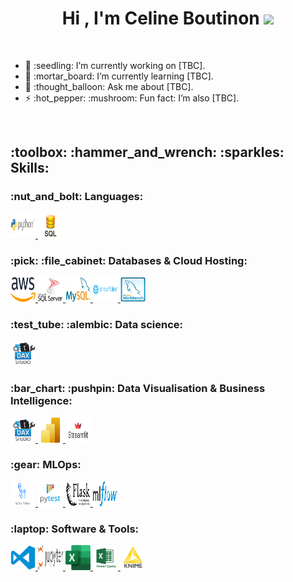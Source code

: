   <h1 align="center">Hi , I'm Celine Boutinon <img src="https://media.giphy.com/media/hvRJCLFzcasrR4ia7z/giphy.gif" width="35"></h1>
<p align="center">




<br>
<ul>
<li>🔭 :seedling: I’m currently working on [TBC].</li>
<li>🌱 :mortar_board: I’m currently learning [TBC].</li>
<li>💬 :thought_balloon: Ask me about [TBC].</li>
<li>⚡ :hot_pepper: :mushroom: Fun fact: I’m also [TBC].</li>
</ul>
<br>

<h2 align="left">:toolbox: :hammer_and_wrench: :sparkles: Skills:</h2>

<h3 align="left"> :nut_and_bolt: Languages:</h3>
<!-- Python -->
<a href="https://aws.amazon.com" target="_blank" rel="noreferrer">
  <img src="images/python.png" alt="AWS" width="40" height="40">
</a>
<!-- SQL -->
<a href="https://www.microsoft.com/en-us/sql-server" target="_blank" rel="noreferrer">
  <img src="images/sql2.png" alt="MS SQL Server" width="40" height="40">
</a>



<h3 align="left"> :pick: :file_cabinet: Databases & Cloud Hosting:</h3>
<!-- AWS -->
<a href="https://aws.amazon.com" target="_blank" rel="noreferrer">
  <img src="images/AWS.png" alt="AWS" width="40" height="40">
</a>
<!-- Microsoft SQL Server -->
<a href="https://www.microsoft.com/en-us/sql-server" target="_blank" rel="noreferrer">
  <img src="images/Microsoft_SQL_Server.png" alt="MS SQL Server" width="40" height="40">
</a>
<!-- MySQL -->
<a href="https://www.mysql.com/" target="_blank" rel="noreferrer">
  <img src="images/MySQL.png" alt="MySQL" width="40" height="40">
</a>
<!-- Snowflake -->
<a href="https://www.snowflake.com/" target="_blank" rel="noreferrer">
  <img src="images/Snowflake.png" alt="Snowflake" width="40" height="40">
</a>
<!-- MySQL Workbench -->
<a href="https://www.mysql.com/products/workbench/" target="_blank" rel="noreferrer">
  <img src="images/MySQLWorkbench.png" alt="MySQL Workbench" width="40" height="40">
</a>

<h3 align="left"> :test_tube: :alembic: Data science:</h3>
<!-- Scikit-learn -->
<a href="https://daxstudio.org" target="_blank" rel="noreferrer">
  <img src="images/dax_studio.png" alt="DAX Studio" width="40" height="40">
</a>
<!-- Statsmodels API -->

<!-- Tensorflow -->


<h3 align="left">:bar_chart: :pushpin: Data Visualisation & Business Intelligence:</h3>
<!-- DAX Studio -->
<a href="https://daxstudio.org" target="_blank" rel="noreferrer">
  <img src="images/dax_studio.png" alt="DAX Studio" width="40" height="40">
</a>
<!-- Power BI -->
<a href="https://powerbi.microsoft.com/" target="_blank" rel="noreferrer">
  <img src="images/Power_BI.png" alt="Power BI" width="40" height="40">
</a>
<!-- Streamlit -->
<a href="https://streamlit.io" target="_blank" rel="noreferrer">
  <img src="images/streamlit.png" alt="Streamlit" width="40" height="40">
</a>

<h3 align="left"> :gear: MLOps:</h3>
<!-- Docker 
<a href="https://www.docker.com/" target="_blank" rel="noreferrer">
  <img src="images/docker-logo-blue.png" alt="Docker" width="40" height="40">
</a> -->
<!-- GitHub Actions -->
<a href="https://github.com/features/actions" target="_blank" rel="noreferrer">
  <img src="images/github-actions.png" alt="GitHub Actions" width="40" height="40">
</a>
<!-- Pytest -->
<a href="https://pytest.org/" target="_blank" rel="noreferrer">
  <img src="images/pytest.png" alt="pytest" width="40" height="40">
</a>
<!-- Flask -->
<a href="https://flask.palletsprojects.com/" target="_blank" rel="noreferrer">
  <img src="images/flask.png" alt="Flask" width="40" height="40">
</a>
<!-- MLflow -->
<a href="https://mlflow.org/" target="_blank" rel="noreferrer">
  <img src="images/MLflow.png" alt="MLflow" width="40" height="40">
</a>

<h3 align="left"> :laptop: Software & Tools:</h3>
<!-- Visual Studio Code -->
<a href="https://code.visualstudio.com/" target="_blank" rel="noreferrer">
  <img src="images/vscode.png" alt="VS Code" width="40" height="40">
</a>
<!-- Jupyter -->
<a href="https://jupyter.org/" target="_blank" rel="noreferrer">
  <img src="images/jupyter.png" alt="Jupyter" width="40" height="40">
</a>
<!-- Excel -->
<a href="https://www.microsoft.com/en-us/microsoft-365/excel" target="_blank" rel="noreferrer">
  <img src="images/excel.png" alt="Excel" width="40" height="40">
</a>
<!-- Power Query -->
<a href="https://powerquery.microsoft.com/" target="_blank" rel="noreferrer">
  <img src="images/Power-Query.png" alt="Power Query" width="40" height="40">
</a>
<!-- KNIME Analytics -->
<a href="https://www.knime.com/" target="_blank" rel="noreferrer">
  <img src="images/knime.jpg" alt="KNIME Analytics" width="40" height="40">
</a>
<!-- Canva 
<a href="https://www.canva.com/" target="_blank" rel="noreferrer">
  <img src="images/canva.png" alt="Canva" width="40" height="40">
</a> -->
